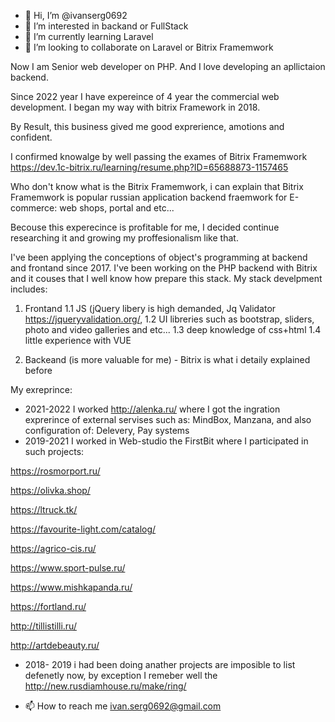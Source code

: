 - 👋 Hi, I’m @ivanserg0692
- 👀 I’m interested in backand or FullStack
- 🌱 I’m currently learning Laravel
- 💞️ I’m looking to collaborate on Laravel or Bitrix Framemwork


<!---
ivanserg0692/ivanserg0692 is a ✨ special ✨ repository because its `README.md` (this file) appears on your GitHub profile.
You can click the Preview link to take a look at your changes.
--->
Now I am Senior web developer on PHP. And I love developing an apllictaion backend. 

Since 2022 year I have expereince of 4 year the commercial web development. I began my way with bitrix Framework in 2018. 

By Result, this business gived me good exprerience, amotions and confident.

I confirmed knowalge by well passing the exames of Bitrix Framemwork https://dev.1c-bitrix.ru/learning/resume.php?ID=65688873-1157465

Who don't know what is the Bitrix Framemwork, i can explain that Bitrix Framemwork is popular russian application backend fraemwork for E-commerce: web shops, portal and etc...

Becouse this experecince is profitable for me, I decided continue researching it and growing my proffesionalism like that. 

I've been applying the conceptions of object's programming at backend and frontand since 2017. 
I've  been working on the PHP backend with Bitrix and it couses that I well know how prepare this stack.
My stack develpment includes:
1. Frontand 
1.1 JS (jQuery libery is high demanded, Jq Validator https://jqueryvalidation.org/, 
1.2  UI libreries such as bootstrap, sliders, photo and video galleries and etc...
1.3 deep knowledge of css+html 
1.4 little experience with VUE

2. Backeand (is more valuable for me) - Bitrix is what i detaily explained before

My exreprince:

- 2021-2022 I worked http://alenka.ru/  where I got the ingration exprerince of external servises such as: MindBox, Manzana, and also configuration of: Delevery, Pay systems 
- 2019-2021 I worked in Web-studio the FirstBit where I participated in such projects:

https://rosmorport.ru/

https://olivka.shop/

https://ltruck.tk/

https://favourite-light.com/catalog/

https://agrico-cis.ru/

https://www.sport-pulse.ru/

https://www.mishkapanda.ru/

https://fortland.ru/

http://tillistilli.ru/

http://artdebeauty.ru/

- 2018- 2019 i had been doing anather projects are imposible to list defenetly now, by exception I remeber well the http://new.rusdiamhouse.ru/make/ring/ 

- 📫 How to reach me ivan.serg0692@gmail.com
